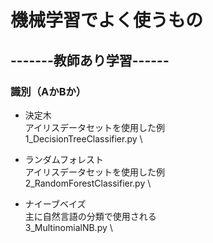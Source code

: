 # 機械学習でよく使うもの

## -------教師あり学習------

### 識別（AかBか）
- 決定木 \
アイリスデータセットを使用した例 \
    1_DecisionTreeClassifier.py \
    

- ランダムフォレスト \
アイリスデータセットを使用した例 \
    2_RandomForestClassifier.py \

- ナイーブベイズ \
    主に自然言語の分類で使用される \
    3_MultinomialNB.py \





